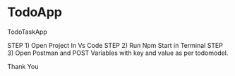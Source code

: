 # TodoApp
TodoTaskApp


STEP 1) Open Project In Vs Code
STEP 2) Run Npm Start in Terminal
STEP 3) Open Postman and POST Variables with key and value as per todomodel.

Thank You
